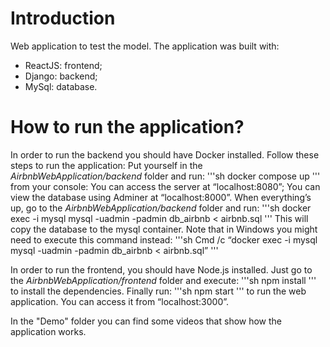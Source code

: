# Introduction
Web application to test the model. The application was built with:
- ReactJS: frontend;
- Django: backend;
- MySql: database.

# How to run the application?
In order to run the backend you should have Docker installed. Follow these steps to run the application:
Put yourself in the <em>AirbnbWebApplication/backend</em> folder and run:
'''sh
docker compose up
'''
from your console:
You can access the server at “localhost:8080”;
You can view the database using Adminer at “localhost:8000”.
When everything’s up, go to the <em>AirbnbWebApplication/backend</em> folder and run:
'''sh
docker exec -i mysql mysql -uadmin -padmin db_airbnb < airbnb.sql
'''
This will copy the database to the mysql container. Note that in Windows you might need to execute this command instead:
'''sh
Cmd /c “docker exec -i mysql mysql -uadmin -padmin db_airbnb < airbnb.sql”
'''

In order to run the frontend, you should have Node.js installed. Just go to the <em>AirbnbWebApplication/frontend</em> folder and execute:
'''sh
npm install
'''
to install the dependencies. Finally run:
'''sh
npm start
'''
to run the web application. You can access it from “localhost:3000”.

In the "Demo" folder you can find some videos that show how the application works.